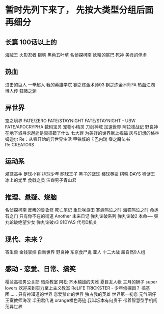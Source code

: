 # 暂时先列下来了， 先按大类型分组后面再细分

## 长篇 100话以上的

海贼王
火影忍者
银魂
黑色五叶草
名侦探柯南
妖精的尾巴
死神
美食的俘虏

## 热血
进击的巨人
一拳超人
我的英雄学院
钢之炼金术师03
钢之炼金术师FA
热血江湖
博人传
狂赌之渊

## 异世界
空之境界
FATE/ZERO
FATE/STAYNIGHT
FATE/STAYNIGHT - UBW
FATE/APOCRYPHA
数码宝贝
宠物小精灵
刀剑神域
加速世界
阿拉德战记
野良神
在地下城寻求邂逅是否搞错了什么
七大罪
为美好的世界献上祝福
灰与幻想的格林姆迦尔
Re：从零开始的异世界生活
甲铁城的卡巴内瑞
零之魔法书
Re:CREATORS

## 运动系
灌篮高手
足球小将
排球少年
网球王子
黑子的篮球
棒球英豪
棋魂
DAYS
猜谜王
冰上的尤里
食戟之灵
洁癖男子青山君

## 推理、悬疑、烧脑
名侦探柯南
反叛的鲁鲁修
死亡笔记
重启咲良田
寒蝉鸣泣之时
海猫鸣泣之时
命运石之门
只有你不在的街道
Another
未来日记
弹丸论破系列
弹丸论破2 本命~~
弹丸论破绝望少女
弹丸论破v3 
91DYAS
代号D机关

## 现代、未来？
寄生兽
金钱掌控
自新世界
野良神
东京食尸鬼
亚人
十二大战
超自然9人组

## 感动 - 恋爱、日常、搞笑

樱兰高校男公关部
暗杀教室
阿松
齐木楠雄的灾难
夏目友人帐
三月的狮子
super lovers
欢迎来到实力至上主义教室
ReLIFE
TRICKSTER - 少年侦探团？ 搞基团……
只有神知道的世界
恋爱禁止的世界
独占我的英雄
世界第一初恋
元气囝仔
王室教师海涅
半田君传说
orange橙色奇迹
我叫坂本有何贵干
带着智慧型手机闯荡异世界
